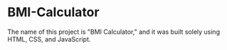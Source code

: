 # BMI-Calculator
The name of this project is "BMI Calculator," and it was built solely using HTML, CSS, and JavaScript.
